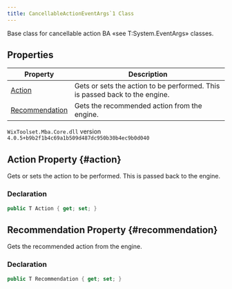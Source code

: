 ```yaml
---
title: CancellableActionEventArgs`1 Class
---
```

Base class for cancellable action BA «see T:System.EventArgs» classes.
## Properties
| Property | Description |
| ------ | ----------- |
| [Action](#action) | Gets or sets the action to be performed. This is passed back to the engine. |
| [Recommendation](#recommendation) | Gets the recommended action from the engine. |
`WixToolset.Mba.Core.dll` version `4.0.5+b9b2f1b4c69a1b509d487dc950b30b4ec9b0d040`
## Action Property {#action}
Gets or sets the action to be performed. This is passed back to the engine.
### Declaration
```cs
public T Action { get; set; }
```
## Recommendation Property {#recommendation}
Gets the recommended action from the engine.
### Declaration
```cs
public T Recommendation { get; set; }
```
